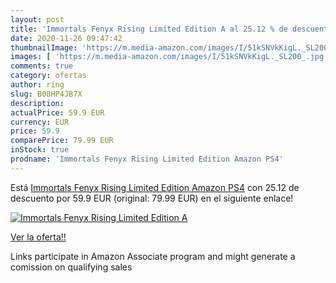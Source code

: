 ```yaml
---
layout: post
title: 'Immortals Fenyx Rising Limited Edition A al 25.12 % de descuento'
date: 2020-11-26 09:47:42
thumbnailImage: 'https://m.media-amazon.com/images/I/51kSNVkKigL._SL200_.jpg'
images: [ 'https://m.media-amazon.com/images/I/51kSNVkKigL._SL200_.jpg' ]
comments: true
category: ofertas
author: ring
slug: B08HP4JB7X
description:
actualPrice: 59.9 EUR
currency: EUR
price: 59.9
comparePrice: 79.99 EUR
inStock: true
prodname: 'Immortals Fenyx Rising Limited Edition Amazon PS4'
---
```


Está [Immortals Fenyx Rising Limited Edition Amazon PS4](https://www.amazon.es/dp/B08HP4JB7X/?tag=tolees-21) con 25.12 de descuento por 59.9 EUR (original: 79.99 EUR) en el siguiente enlace!

[![Immortals Fenyx Rising Limited Edition A](https://m.media-amazon.com/images/I/51kSNVkKigL._SL200_.jpg)](https://www.amazon.es/dp/B08HP4JB7X/?tag=tolees-21)

[Ver la oferta!!](https://www.amazon.es/dp/B08HP4JB7X/?tag=tolees-21)

Links participate in Amazon Associate program and might generate a comission on qualifying sales


